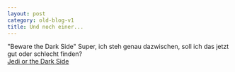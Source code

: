 ```yaml
---
layout: post
category: old-blog-v1
title: Und noch einer...
---
```


"Beware the Dark Side" Super, ich steh genau dazwischen, soll ich das jetzt gut oder schlecht finden?  
[Jedi or the Dark Side](http://www.jeditest.com/)
